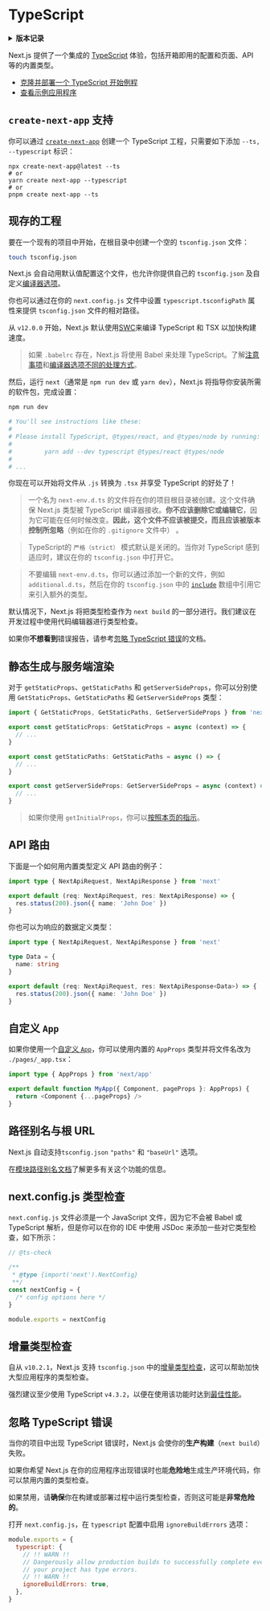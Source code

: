 # TypeScript

<details>
  <summary><b>版本记录</b></summary>

| 版本   | 更改                                                                                     |
| --------- | ------------------------------------------------------------------------------------------- |
| `v12.0.0` | 默认使用 [SWC](https://nextjs.org/docs/advanced-features/compiler) 来编译 TypeScript 和 TSX，以加快构建速度 |
| `v10.2.1` | 增加了 `tsconfig.json` 中启用[增量类型检查](https://www.typescriptlang.org/tsconfig#incremental)的支持     |

</details>

Next.js 提供了一个集成的 [TypeScript](https://www.typescriptlang.org/) 体验，包括开箱即用的配置和页面、API 等的内置类型。

- [克隆并部署一个 TypeScript 开始例程](https://vercel.com/new/clone?repository-url=https%3A%2F%2Fgithub.com%2Fvercel%2Fnext.js%2Ftree%2Fcanary%2Fexamples%2Fwith-typescript&project-name=with-typescript&repository-name=with-typescript)
- [查看示例应用程序](https://github.com/vercel/next.js/tree/canary/examples/with-typescript)

## `create-next-app` 支持

你可以通过 [`create-next-app`](https://nextjs.org/docs/api-reference/create-next-app) 创建一个 TypeScript 工程，只需要如下添加 `--ts, --typescript` 标识：

```
npx create-next-app@latest --ts
# or
yarn create next-app --typescript
# or
pnpm create next-app --ts
```

## 现存的工程

要在一个现有的项目中开始，在根目录中创建一个空的 `tsconfig.json` 文件：

```bash
touch tsconfig.json
```

Next.js 会自动用默认值配置这个文件，也允许你提供自己的 `tsconfig.json` 及自定义[编译器选项](https://www.typescriptlang.org/docs/handbook/compiler-options.html)。

你也可以通过在你的 `next.config.js` 文件中设置 `typescript.tsconfigPath` 属性来提供 `tsconfig.json` 文件的相对路径。

从 `v12.0.0` 开始，Next.js 默认使用[SWC](https://nextjs.org/docs/advanced-features/compiler)来编译 TypeScript 和 TSX 以加快构建速度。

> 如果 `.babelrc` 存在，Next.js 将使用 Babel 来处理 TypeScript。了解[注意事项](https://babeljs.io/docs/en/babel-plugin-transform-typescript#caveats)和[编译器选项不同的处理方式](https://babeljs.io/docs/en/babel-plugin-transform-typescript#typescript-compiler-options)。

然后，运行 `next`（通常是 `npm run dev` 或 `yarn dev`），Next.js 将指导你安装所需的软件包，完成设置：

```bash
npm run dev

# You'll see instructions like these:
#
# Please install TypeScript, @types/react, and @types/node by running:
#
#         yarn add --dev typescript @types/react @types/node
#
# ...
```

你现在可以开始将文件从 `.js` 转换为 `.tsx` 并享受 TypeScript 的好处了！

> 一个名为 `next-env.d.ts` 的文件将在你的项目根目录被创建。这个文件确保 Next.js 类型被 TypeScript 编译器接收。**你不应该删除它或编辑它**，因为它可能在任何时候改变。**因此，这个文件不应该被提交，而且应该被版本控制所忽略**（例如在你的 `.gitignore` 文件中） 。

> TypeScript的 `严格（strict）` 模式默认是关闭的。当你对 TypeScript 感到适应时，建议在你的 `tsconfig.json` 中打开它。

> 不要编辑 `next-env.d.ts`，你可以通过添加一个新的文件，例如 `additional.d.ts`，然后在你的 `tsconfig.json` 中的 [`include`](https://www.typescriptlang.org/tsconfig#include) 数组中引用它来引入额外的类型。

默认情况下，Next.js 将把类型检查作为 `next build` 的一部分进行。我们建议在开发过程中使用代码编辑器进行类型检查。

如果你**不想看到**错误报告，请参考[忽略 TypeScript 错误](/docs/api-reference/next-config-js/ignoring-typescript-errors)的文档。

## 静态生成与服务端渲染

对于 `getStaticProps`、`getStaticPaths` 和 `getServerSideProps`，你可以分别使用 `GetStaticProps`、`GetStaticPaths` 和 `GetServerSideProps` 类型：

```ts
import { GetStaticProps, GetStaticPaths, GetServerSideProps } from 'next'

export const getStaticProps: GetStaticProps = async (context) => {
  // ...
}

export const getStaticPaths: GetStaticPaths = async () => {
  // ...
}

export const getServerSideProps: GetServerSideProps = async (context) => {
  // ...
}
```

> 如果你使用 `getInitialProps`，你可以[按照本页的指示](/docs/api-reference/data-fetching/get-initial-props#typescript)。

## API 路由

下面是一个如何用内置类型定义 API 路由的例子：

```ts
import type { NextApiRequest, NextApiResponse } from 'next'

export default (req: NextApiRequest, res: NextApiResponse) => {
  res.status(200).json({ name: 'John Doe' })
}
```

你也可以为响应的数据定义类型：

```ts
import type { NextApiRequest, NextApiResponse } from 'next'

type Data = {
  name: string
}

export default (req: NextApiRequest, res: NextApiResponse<Data>) => {
  res.status(200).json({ name: 'John Doe' })
}
```

## 自定义 `App`

如果你使用一个[自定义 `App`](/docs/advanced-features/custom-app)，你可以使用内置的 `AppProps` 类型并将文件名改为 `./pages/_app.tsx`：

```ts
import type { AppProps } from 'next/app'

export default function MyApp({ Component, pageProps }: AppProps) {
  return <Component {...pageProps} />
}
```

## 路径别名与根 URL

Next.js 自动支持`tsconfig.json` `"paths"` 和 `"baseUrl"` 选项。

在[模块路径别名文档](/docs/advanced-features/module-path-aliases)了解更多有关这个功能的信息。

## next.config.js 类型检查

`next.config.js` 文件必须是一个 JavaScript 文件，因为它不会被 Babel 或 TypeScript 解析，但是你可以在你的 IDE 中使用 JSDoc 来添加一些对它类型检查，如下所示：

```js
// @ts-check

/**
 * @type {import('next').NextConfig}
 **/
const nextConfig = {
  /* config options here */
}

module.exports = nextConfig
```

## 增量类型检查

自从 `v10.2.1`，Next.js 支持 `tsconfig.json` 中的[增量类型检查](https://www.typescriptlang.org/tsconfig#incremental)，这可以帮助加快大型应用程序的类型检查。

强烈建议至少使用 TypeScript `v4.3.2`，以便在使用该功能时达到[最佳性能](https://devblogs.microsoft.com/typescript/announcing-typescript-4-3/#lazier-incremental)。

## 忽略 TypeScript 错误

当你的项目中出现 TypeScript 错误时，Next.js 会使你的**生产构建**（`next build`）失败。

如果你希望 Next.js 在你的应用程序出现错误时也能**危险地**生成生产环境代码，你可以禁用内置的类型检查。

如果禁用，请**确保**你在构建或部署过程中运行类型检查，否则这可能是**非常危险的**。

打开 `next.config.js`，在 `typescript` 配置中启用 `ignoreBuildErrors` 选项：

```js
module.exports = {
  typescript: {
    // !! WARN !!
    // Dangerously allow production builds to successfully complete even if
    // your project has type errors.
    // !! WARN !!
    ignoreBuildErrors: true,
  },
}
```
